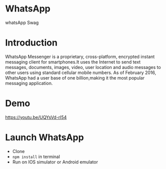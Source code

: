 # WhatsApp
whatsApp Swag

# Introduction
WhatsApp Messenger is a proprietary, cross-platform, encrypted instant messaging client for smartphones.It uses the Internet to send text messages, documents, images, video, user location and audio messages to other users using standard cellular mobile numbers.
As of February 2016, WhatsApp had a user base of one billion,making it the most popular messaging application.

# Demo 
https://youtu.be/UQYsVd-rI54

# Launch WhatsApp
- Clone
- `npm install` in terminal
- Run on IOS simulator or Android emulator
